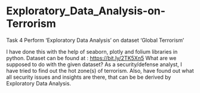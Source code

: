 # Exploratory_Data_Analysis-on-Terrorism
Task 4 
Perform ‘Exploratory Data Analysis’ on dataset ‘Global Terrorism’

I have done this with the help of seaborn, plotly and folium libraries in python. Dataset can be found at : https://bit.ly/2TK5Xn5
What are we supposed to do with the given dataset?
As a security/defense analyst, I have tried to find out the hot zone(s) of terrorism. Also, have found out what all security issues and insights are there, that can be
be derived by Exploratory Data Analysis.
